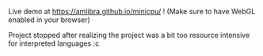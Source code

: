 Live demo at https://amlibra.github.io/minicpu/ ! (Make sure to have WebGL enabled in your browser)


Project stopped after realizing the project was a bit too resource intensive for interpreted languages :c
